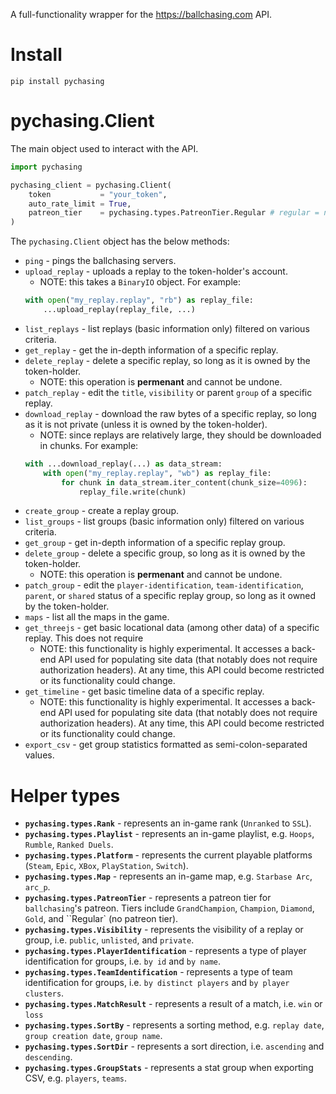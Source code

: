 A full-functionality wrapper for the https://ballchasing.com API.
# Install
`pip install pychasing`
# pychasing.Client
The main object used to interact with the API.
```py
import pychasing

pychasing_client = pychasing.Client(
    token           = "your_token",
    auto_rate_limit = True,
    patreon_tier    = pychasing.types.PatreonTier.Regular # regular = no patreon tier
)
```
The `pychasing.Client` object has the below methods:
- `ping` - pings the ballchasing servers.
- `upload_replay` - uploads a replay to the token-holder's account.
    - NOTE: this takes a `BinaryIO` object. For example:
    ```py
    with open("my_replay.replay", "rb") as replay_file:
        ...upload_replay(replay_file, ...)
    ```
- `list_replays` - list replays (basic information only) filtered on various criteria.
- `get_replay` - get the in-depth information of a specific replay.
- `delete_replay` - delete a specific replay, so long as it is owned by the token-holder.
    - NOTE: this operation is **permenant** and cannot be undone.
- `patch_replay` - edit the `title`, `visibility` or parent `group` of a specific replay.
- `download_replay` - download the raw bytes of a specific replay, so long as it is not private (unless it is owned by the token-holder).
    - NOTE: since replays are relatively large, they should be downloaded in chunks. For example:
    ```py
    with ...download_replay(...) as data_stream:
        with open("my_replay.replay", "wb") as replay_file:
            for chunk in data_stream.iter_content(chunk_size=4096):
                replay_file.write(chunk)
    ```
- `create_group` - create a replay group.
- `list_groups` - list groups (basic information only) filtered on various criteria.
- `get_group` - get in-depth information of a specific replay group.
- `delete_group` - delete a specific group, so long as it is owned by the token-holder.
    - NOTE: this operation is **permenant** and cannot be undone.
- `patch_group` - edit the `player-identification`, `team-identification`, `parent`, or `shared` status of a specific replay group, so long as it owned by the token-holder.
- `maps` - list all the maps in the game.
- `get_threejs` - get basic locational data (among other data) of a specific replay. This does not require
    - NOTE: this functionality is highly experimental. It accesses a back-end API used for populating site data (that notably does not require authorization headers). At any time, this API could become restricted or its functionality could change.
- `get_timeline` - get basic timeline data of a specific replay.
    - NOTE: this functionality is highly experimental. It accesses a back-end API used for populating site data (that notably does not require authorization headers). At any time, this API could become restricted or its functionality could change.
- `export_csv` - get group statistics formatted as semi-colon-separated values.
# Helper types
- **`pychasing.types.Rank`** - represents an in-game rank (`Unranked` to `SSL`).
- **`pychasing.types.Playlist`** - represents an in-game playlist, e.g. `Hoops`, `Rumble`, `Ranked Duels`.
- **`pychasing.types.Platform`** - represents the current playable platforms (`Steam`, `Epic`, `XBox`, `PlayStation`, `Switch`).
- **`pychasing.types.Map`** - represents an in-game map, e.g. `Starbase Arc`, `arc_p`.
- **`pychasing.types.PatreonTier`** - represents a patreon tier for `ballchasing`'s patreon. Tiers include `GrandChampion`, `Champion`, `Diamond`, `Gold`, and ``Regular` (no patreon tier).
- **`pychasing.types.Visibility`** - represents the visibility of a replay or group, i.e. `public`, `unlisted`, and `private`.
- **`pychasing.types.PlayerIdentification`** - represents a type of player identification for groups, i.e. `by id` and `by name`.
- **`pychasing.types.TeamIdentification`** - represents a type of team identification for groups, i.e. `by distinct players` and `by player clusters`.
- **`pychasing.types.MatchResult`** - represents a result of a match, i.e. `win` or `loss`
- **`pychasing.types.SortBy`** - represents a sorting method, e.g. `replay date`, `group creation date`, `group name`.
- **`pychasing.types.SortDir`** - represents a sort direction, i.e. `ascending` and `descending`.
- **`pychasing.types.GroupStats`** - represents a stat group when exporting CSV, e.g. `players`, `teams`.
